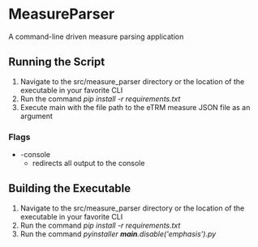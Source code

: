 # MeasureParser
A command-line driven measure parsing application

## Running the Script
  1. Navigate to the src/measure_parser directory or the location of the executable in your favorite CLI
  2. Run the command  *pip install -r requirements.txt*
  3. Execute main with the file path to the eTRM measure JSON file as an argument

### Flags
  - -console
    - redirects all output to the console

## Building the Executable
  1. Navigate to the src/measure_parser directory or the location of the executable in your favorite CLI
  2. Run the command  *pip install -r requirements.txt*
  3. Run the command  *pyinstaller __main__.disable('emphasis').py*
